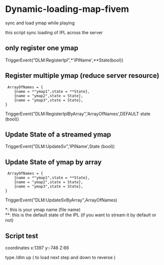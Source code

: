 # Dynamic-loading-map-fivem
sync and load ymap while playing


this script sync loading of IPL across the server 



only register one ymap 
--
TriggerEvent("DLM:RegisterIpl",*'IPlName',**State(bool))


Register multiple ymap (reduce server resource)
--
     ArrayOfNames = {
        {name = *"ymap1",state = **State},
        {name = "ymap2",state = State},
        {name = "ymap3",state = State},
    } 
TriggerEvent("DLM:RegisterIplByArray",'ArrayOfNames',DEFAULT state (bool))

 
Update State of a streamed ymap
--

TriggerEvent("DLM:UpdateSv",'IPlName',State (bool))


Update State of ymap by array
--


     ArrayOfNames = {
        {name = *"ymap1",state = **State},
        {name = "ymap2",state = State},
        {name = "ymap3",state = State},
    }  

TriggerEvent("DLM:UpdateSvByArray",ArrayOfNames)


*: this is your ymap name (file name) <br/>
**: this is the default state of the IPL (if you want to stream it by default or not)

Script test
--

coordinates     x:1397 y:-746 Z:66 

type /dlm up ( to load next step and down to reverse )
